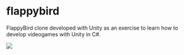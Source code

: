 # flappybird

FlappyBird clone developed with Unity as an exercise to learn how to develop videogames with Unity in C#.

<p><img src="https://github.com/ArtCC/FlappyBird/blob/main/Screenshots/Video.gif"></p>
